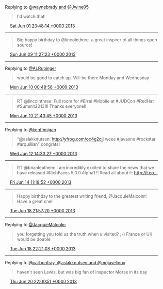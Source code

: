 Replying to [@waynebrady and @Jwine05](https://twitter.com/WayneBrady/status/340958818211090432)

> I'd watch that!

<img src="/images/twitter/media/tweet.ico" width="12" /> [Sat Jun 01 23:48:14 +0000 2013](https://twitter.com/kenfinnigan/status/340978125984907265)

----

> Big happy birthday to @lincolnthree. a great inspirer of all things open source!

<img src="/images/twitter/media/tweet.ico" width="12" /> [Sun Jun 09 11:27:23 +0000 2013](https://twitter.com/kenfinnigan/status/343690785629302785)

----

Replying to [@ALRubinger](https://twitter.com/ALRubinger/status/343888025601851392)

> would be good to catch up. Will be there Monday and Wednesday

<img src="/images/twitter/media/tweet.ico" width="12" /> [Mon Jun 10 00:48:56 +0000 2013](https://twitter.com/kenfinnigan/status/343892504183185408)

----

> RT @lincolnthree: Full room for #Errai #Mobile at #JUDCon #RedHat #Summit2013!!! Thanks everyone!!

<img src="/images/twitter/media/tweet.ico" width="12" /> [Mon Jun 10 21:43:45 +0000 2013](https://twitter.com/kenfinnigan/status/344208286519795714)

----

Replying to [@kenfinnigan](https://twitter.com/aslakknutsen/status/344822428129718272)

> “@aslakknutsen: http://yfrog.com/oc4g2qjj weee #javaone #rockstar #arquillian” congrats!

<img src="/images/twitter/media/tweet.ico" width="12" /> [Wed Jun 12 14:33:27 +0000 2013](https://twitter.com/kenfinnigan/status/344824773731295232)

----

> RT @brianleathem: I am incredibly excited to share the news that we have released #RichFaces 5.0.0.Alpha1 !! Read all about it: http://t.co…

<img src="/images/twitter/media/tweet.ico" width="12" /> [Fri Jun 14 11:18:52 +0000 2013](https://twitter.com/kenfinnigan/status/345500582527778816)

----

> Happy birthday to the greatest writing friend, @JacquieMalcolm! Have a great one!

<img src="/images/twitter/media/tweet.ico" width="12" /> [Tue Jun 18 21:57:20 +0000 2013](https://twitter.com/kenfinnigan/status/347110810037936128)

----

Replying to [@JacquieMalcolm](https://twitter.com/JacquieMalcolm/status/347113847628378113)

> you forgetting you told us the truth when u visited? ;-) France or UK would be doable

<img src="/images/twitter/media/tweet.ico" width="12" /> [Tue Jun 18 22:21:08 +0000 2013](https://twitter.com/kenfinnigan/status/347116799076220940)

----

Replying to [@carbonfray, @aslakknutsen and @mojavelinux](https://twitter.com/carbonfray/status/347791677525725184)

> haven't seen Lewis, but was big fan of Inspector Morse in its day

<img src="/images/twitter/media/tweet.ico" width="12" /> [Thu Jun 20 22:00:51 +0000 2013](https://twitter.com/kenfinnigan/status/347836469123117056)